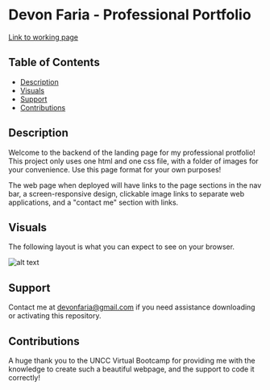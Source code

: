 # Devon Faria - Professional Portfolio

[Link to working page](https://devonfaria.github.io/professional-portfolio/)

## Table of Contents

* [Description](#description)
* [Visuals](#visuals)
* [Support](#support)
* [Contributions](#contributions)

## Description

Welcome to the backend of the landing page for my professional protfolio! This project only uses one html and one css file, with a folder of images for your convenience. Use this page format for your own purposes!

The web page when deployed will have links to the page sections in the nav bar, a screen-responsive design, clickable image links to separate web applications, and a "contact me" section with links. 

## Visuals

The following layout is what you can expect to see on your browser.

![alt text](./assets/images/Devon-Faria-Web-Developer-Portfolio.png)


## Support

Contact me at devonfaria@gmail.com if you need assistance downloading or activating this repository.

## Contributions

A huge thank you to the UNCC Virtual Bootcamp for providing me with the knowledge to create such a beautiful webpage, and the support to code it correctly!